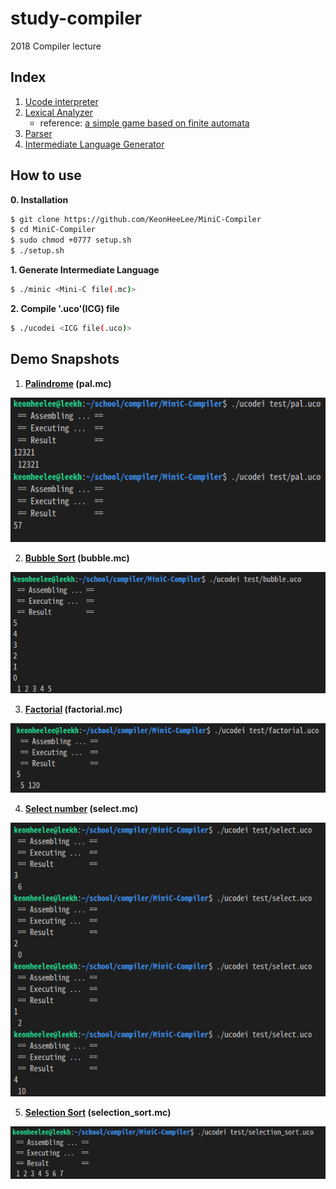 # study-compiler

2018 Compiler lecture

## Index

1. [Ucode interpreter](./src/ucode)
2. [Lexical Analyzer](./src/lex)
   - reference: [a simple game based on finite automata](https://github.com/KeonHeeLee/simple-pocket-mon-game)
3. [Parser](./src/parser)
4. [Intermediate Language Generator](./src/icg)


## How to use

**0. Installation**

```bash
$ git clone https://github.com/KeonHeeLee/MiniC-Compiler
$ cd MiniC-Compiler
$ sudo chmod +0777 setup.sh
$ ./setup.sh
```

**1. Generate Intermediate Language**

```bash
$ ./minic <Mini-C file(.mc)>
```

**2. Compile '.uco'(ICG) file**

```bash
$ ./ucodei <ICG file(.uco)>
```

## Demo Snapshots

1. **[Palindrome](./test/pal.mc) (pal.mc)**
<img src="./image/05.png">

2. **[Bubble Sort](./test/bubble.mc) (bubble.mc)**
<img src="./image/01.png">

3. **[Factorial](./test/factorial.mc) (factorial.mc)**
<img src="./image/02.png">

4. **[Select number](./test/select.mc) (select.mc)**
<img src="./image/03.png">

5. **[Selection Sort](./test/selection_sort.mc) (selection_sort.mc)**
<img src="./image/04.png">
